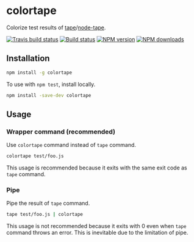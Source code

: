 # colortape

Colorize test results of [tape](https://github.com/substack/tape)/[node-tape](https://github.com/isaacs/node-tap).

[![Travis build status](https://img.shields.io/travis/shuhei/colortape.svg)](https://travis-ci.org/shuhei/colortape)
[![Build status](https://ci.appveyor.com/api/projects/status/3arg9qd3y3afhg4a?svg=true)](https://ci.appveyor.com/project/shuhei/colortape)
[![NPM version](https://img.shields.io/npm/v/colortape.svg)](https://www.npmjs.com/package/colortape)
[![NPM downloads](https://img.shields.io/npm/dm/colortape.svg)](https://www.npmjs.com/package/colortape)

## Installation

```sh
npm install -g colortape
```

To use with `npm test`, install locally.

```sh
npm install -save-dev colortape
```

## Usage

### Wrapper command (recommended)

Use `colortape` command instead of `tape` command.

```sh
colortape test/foo.js
```

This usage is recommended because it exits with the same exit code as `tape` command.

### Pipe

Pipe the result of `tape` command.

```sh
tape test/foo.js | colortape
```

This usage is not recommended because it exits with 0 even when `tape` command throws an error. This is inevitable due to the limitation of pipe.
